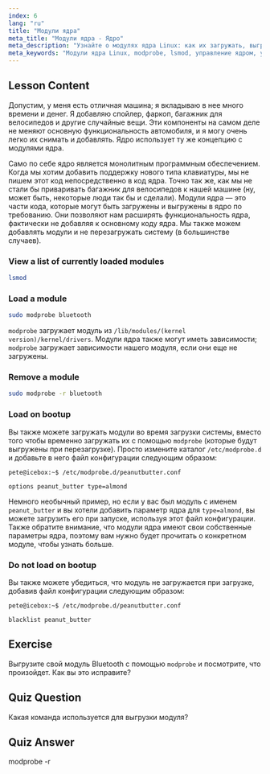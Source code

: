 ```yaml
---
index: 6
lang: "ru"
title: "Модули ядра"
meta_title: "Модули ядра - Ядро"
meta_description: "Узнайте о модулях ядра Linux: как их загружать, выгружать и управлять ими. Изучите команды `modprobe` и `lsmod` для расширения функциональности ядра. Начните свое путешествие по Linux!"
meta_keywords: "Модули ядра Linux, modprobe, lsmod, управление ядром, учебник по Linux, Linux для начинающих, руководство по Linux"
---
```


## Lesson Content

Допустим, у меня есть отличная машина; я вкладываю в нее много времени и денег. Я добавляю спойлер, фаркоп, багажник для велосипедов и другие случайные вещи. Эти компоненты на самом деле не меняют основную функциональность автомобиля, и я могу очень легко их снимать и добавлять. Ядро использует ту же концепцию с модулями ядра.

Само по себе ядро является монолитным программным обеспечением. Когда мы хотим добавить поддержку нового типа клавиатуры, мы не пишем этот код непосредственно в код ядра. Точно так же, как мы не стали бы приваривать багажник для велосипедов к нашей машине (ну, может быть, некоторые люди так бы и сделали). Модули ядра — это части кода, которые могут быть загружены и выгружены в ядро по требованию. Они позволяют нам расширять функциональность ядра, фактически не добавляя к основному коду ядра. Мы также можем добавлять модули и не перезагружать систему (в большинстве случаев).

### View a list of currently loaded modules

```bash
lsmod
```

### Load a module

```bash
sudo modprobe bluetooth
```

`modprobe` загружает модуль из `/lib/modules/(kernel version)/kernel/drivers`. Модули ядра также могут иметь зависимости; `modprobe` загружает зависимости нашего модуля, если они еще не загружены.

### Remove a module

```bash
sudo modprobe -r bluetooth
```

### Load on bootup

Вы также можете загружать модули во время загрузки системы, вместо того чтобы временно загружать их с помощью `modprobe` (которые будут выгружены при перезагрузке). Просто измените каталог `/etc/modprobe.d` и добавьте в него файл конфигурации следующим образом:

```plaintext
pete@icebox:~$ /etc/modprobe.d/peanutbutter.conf

options peanut_butter type=almond
```

Немного необычный пример, но если у вас был модуль с именем `peanut_butter` и вы хотели добавить параметр ядра для `type=almond`, вы можете загрузить его при запуске, используя этот файл конфигурации. Также обратите внимание, что модули ядра имеют свои собственные параметры ядра, поэтому вам нужно будет прочитать о конкретном модуле, чтобы узнать больше.

### Do not load on bootup

Вы также можете убедиться, что модуль не загружается при загрузке, добавив файл конфигурации следующим образом:

```plaintext
pete@icebox:~$ /etc/modprobe.d/peanutbutter.conf

blacklist peanut_butter
```

## Exercise

Выгрузите свой модуль Bluetooth с помощью `modprobe` и посмотрите, что произойдет. Как вы это исправите?

## Quiz Question

Какая команда используется для выгрузки модуля?

## Quiz Answer

modprobe -r
